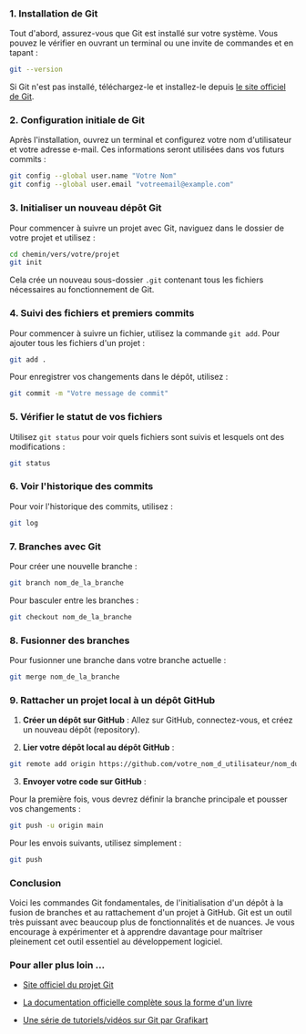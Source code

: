 ### 1. Installation de Git

Tout d'abord, assurez-vous que Git est installé sur votre système. Vous pouvez le vérifier en ouvrant un terminal ou une invite de commandes et en tapant :

```bash
git --version
```

Si Git n'est pas installé, téléchargez-le et installez-le depuis [le site officiel de Git](https://git-scm.com/).

### 2. Configuration initiale de Git

Après l'installation, ouvrez un terminal et configurez votre nom d'utilisateur et votre adresse e-mail. Ces informations seront utilisées dans vos futurs commits :

```bash
git config --global user.name "Votre Nom"
git config --global user.email "votreemail@example.com"
```

### 3. Initialiser un nouveau dépôt Git

Pour commencer à suivre un projet avec Git, naviguez dans le dossier de votre projet et utilisez :

```bash
cd chemin/vers/votre/projet
git init
```

Cela crée un nouveau sous-dossier `.git` contenant tous les fichiers nécessaires au fonctionnement de Git.

### 4. Suivi des fichiers et premiers commits

Pour commencer à suivre un fichier, utilisez la commande `git add`. Pour ajouter tous les fichiers d'un projet :

```bash
git add .
```

Pour enregistrer vos changements dans le dépôt, utilisez :

```bash
git commit -m "Votre message de commit"
```

### 5. Vérifier le statut de vos fichiers

Utilisez `git status` pour voir quels fichiers sont suivis et lesquels ont des modifications :

```bash
git status
```

### 6. Voir l'historique des commits

Pour voir l'historique des commits, utilisez :

```bash
git log
```

### 7. Branches avec Git

Pour créer une nouvelle branche :

```bash
git branch nom_de_la_branche
```

Pour basculer entre les branches :

```bash
git checkout nom_de_la_branche
```

### 8. Fusionner des branches

Pour fusionner une branche dans votre branche actuelle :

```bash
git merge nom_de_la_branche
```

### 9. Rattacher un projet local à un dépôt GitHub

1. **Créer un dépôt sur GitHub** : Allez sur GitHub, connectez-vous, et créez un nouveau dépôt (repository).

2. **Lier votre dépôt local au dépôt GitHub** :

```bash
git remote add origin https://github.com/votre_nom_d_utilisateur/nom_du_dépôt.git
```

3. **Envoyer votre code sur GitHub** :

Pour la première fois, vous devrez définir la branche principale et pousser vos changements :

```bash
git push -u origin main
```

Pour les envois suivants, utilisez simplement :

```bash
git push
```

### Conclusion

Voici les commandes Git fondamentales, de l'initialisation d'un dépôt à la fusion de branches et au rattachement d'un projet à GitHub. Git est un outil très puissant avec beaucoup plus de fonctionnalités et de nuances. Je vous encourage à expérimenter et à apprendre davantage pour maîtriser pleinement cet outil essentiel au développement logiciel.

### Pour aller plus loin ...

- [Site officiel du projet Git](https://git-scm.com/)

- [La documentation officielle complète sous la forme d'un livre](https://git-scm.com/book/fr/v2)

- [Une série de tutoriels/vidéos sur Git par Grafikart](https://grafikart.fr/tutoriels/git)

